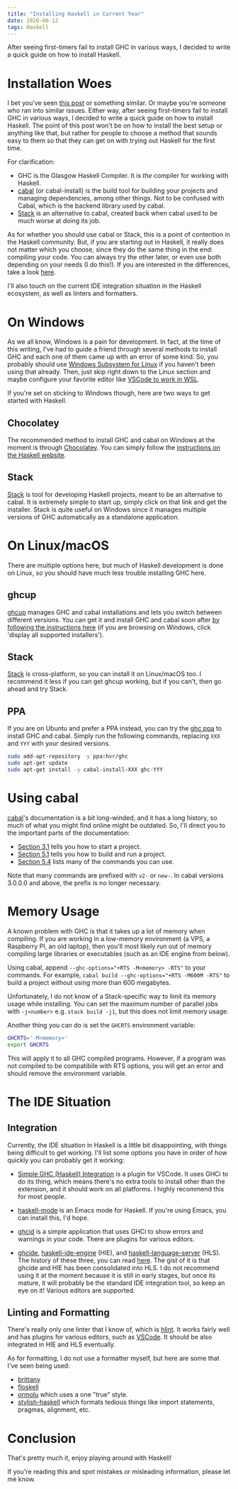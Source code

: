 ```yaml
---
title: "Installing Haskell in Current Year"
date: 2020-06-12
tags: Haskell
---
```


After seeing first-timers fail to install GHC in various ways, I decided to write a quick guide on how to install Haskell.  

# Installation Woes

I bet you've seen [this post](https://reddit.com/r/haskell/comments/guecax/confused_by_the_haskell_installation_options/) or something similar. Or maybe you're someone who ran into similar issues. Either way, after seeing first-timers fail to install GHC in various ways, I decided to write a quick guide on how to install Haskell. The point of this post won't be on how to install the best setup or anything like that, but rather for people to choose a method that sounds easy to them so that they can get on with trying out Haskell for the first time.  

For clarification:

- GHC is the Glasgow Haskell Compiler. It is *the* compiler for working with Haskell.
- [cabal](https://www.haskell.org/cabal/users-guide/intro.html) (or cabal-install) is the build tool for building your projects and managing dependencies, among other things. Not to be confused with Cabal, which is the backend library used by cabal.
- [Stack](https://docs.haskellstack.org/en/stable/README/) is an alternative to cabal, created back when cabal used to be much worse at doing its job.

As for whether you should use cabal or Stack, this is a point of contention in the Haskell community. But, if you are starting out in Haskell, it really does not matter which you choose, since they do the same thing in the end: compiling your code. You can always try the other later, or even use both depending on your needs (I do this!). If you are interested in the differences, take a look [here](https://gist.github.com/merijn/8152d561fb8b011f9313c48d876ceb07).  

I'll also touch on the current IDE integration situation in the Haskell ecosystem, as well as linters and formatters.  

# On Windows

As we all know, Windows is a pain for development. In fact, at the time of this writing, I've had to guide a friend through several methods to install GHC and each one of them came up with an error of some kind. So, you probably should use [Windows Subsystem for Linux](https://docs.microsoft.com/en-us/windows/wsl/) if you haven't been using that already. Then, just skip right down to the Linux section and maybe configure your favorite editor like [VSCode to work in WSL](https://code.visualstudio.com/docs/remote/wsl).  

If you're set on sticking to Windows though, here are two ways to get started with Haskell.  


## Chocolatey

The recommended method to install GHC and cabal on Windows at the moment is through [Chocolatey](https://chocolatey.org/). You can simply follow the [instructions on the Haskell website](https://www.haskell.org/platform/windows.html).  

## Stack

[Stack](https://docs.haskellstack.org/en/stable/README/) is tool for developing Haskell projects, meant to be an alternative to cabal. It is extremely simple to start up, simply click on that link and get the installer. Stack is quite useful on Windows since it manages multiple versions of GHC automatically as a standalone application.  

# On Linux/macOS

There are multiple options here, but much of Haskell development is done on Linux, so you should have much less trouble installing GHC here.  

## ghcup

[ghcup](https://gitlab.haskell.org/haskell/ghcup-hs) manages GHC and cabal installations and lets you switch between different versions. You can get it and install GHC and cabal soon after [by following the instructions here](https://www.haskell.org/ghcup/#) (if you are browsing on Windows, click 'display all supported installers').  

## Stack

[Stack](https://docs.haskellstack.org/en/stable/README/) is cross-platform, so you can install it on Linux/macOS too. I recommend it less if you can get ghcup working, but if you can't, then go ahead and try Stack.  

## PPA

If you are on Ubuntu and prefer a PPA instead, you can try the [ghc ppa](https://launchpad.net/~hvr/+archive/ubuntu/ghc) to install GHC and cabal. Simply run the following commands, replacing `XXX` and `YYY` with your desired versions.  

```sh
sudo add-apt-repository -y ppa:hvr/ghc
sudo apt-get update
sudo apt-get install -y cabal-install-XXX ghc-YYY
```

# Using cabal

[cabal](https://www.haskell.org/cabal/users-guide/intro.html)'s documentation is a bit long-winded, and it has a long history, so much of what you might find online might be outdated. So, I'll direct you to the important parts of the documentation:

- [Section 3.1](https://www.haskell.org/cabal/users-guide/developing-packages.html) tells you how to start a project.
- [Section 5.1](https://www.haskell.org/cabal/users-guide/nix-local-build.html) tells you how to build and run a project.
- [Section 5.4](https://www.haskell.org/cabal/users-guide/nix-local-build.html#commands) lists many of the commands you can use.  

Note that many commands are prefixed with `v2-` or `new-`. In cabal versions 3.0.0.0 and above, the prefix is no longer necessary.  

# Memory Usage

A known problem with GHC is that it takes up a lot of memory when compiling. If you are working in a low-memory environment (a VPS, a Raspberry PI, an old laptop), then you'll most likely run out of memory compiling large libraries or executables (such as an IDE engine from below).  

Using cabal, append `--ghc-options="+RTS -M<memory> -RTS"` to your commands. For example, `cabal build --ghc-options="+RTS -M600M -RTS"` to build a project without using more than 600 megabytes.  

Unfortunately, I do not know of a Stack-specific way to limit its memory usage while installing. You can set the maximum number of parallel jobs with `-j<number>` e.g. `stack build -j1`, but this does not limit memory usage.  

Another thing you can do is set the `GHCRTS` environment variable:  

```sh
GHCRTS='-M<memory>'
export GHCRTS
```

This will apply it to all GHC compiled programs. However, if a program was not compiled to be compatibile with RTS options, you will get an error and should remove the environment variable.  

# The IDE Situation

## Integration

Currently, the IDE situation in Haskell is a little bit disappointing, with things being difficult to get working. I'll list some options you have in order of how quickly you can probably get it working:

- [Simple GHC (Haskell) Integration](https://marketplace.visualstudio.com/items?itemName=dramforever.vscode-ghc-simple) is a plugin for VSCode. It uses GHCi to do its thing, which means there's no extra tools to install other than the extension, and it should work on all platforms. I highly recommend this for most people.

- [haskell-mode](https://github.com/haskell/haskell-mode) is an Emacs mode for Haskell. If you're using Emacs, you can install this, I'd hope.

- [ghcid](https://github.com/ndmitchell/ghcid) is a simple application that uses GHCi to show errors and warnings in your code. There are plugins for various editors.

- [ghcide](https://github.com/digital-asset/ghcide), [haskell-ide-engine](https://github.com/haskell/haskell-ide-engine) (HIE), and [haskell-language-server](https://github.com/haskell/haskell-language-server) (HLS). The history of these three, you can read [here](https://neilmitchell.blogspot.com/2020/01/one-haskell-ide-to-rule-them-all.html). The gist of it is that ghcide and HIE has been consolidated into HLS. I do not recommend using it at the moment because it is still in early stages, but once its mature, it will probably be the standard IDE integration tool, so keep an eye on it! Various editors are supported.

## Linting and Formatting

There's really only one linter that I know of, which is [hlint](https://github.com/ndmitchell/hlint). It works fairly well and has plugins for various editors, such as [VSCode](https://marketplace.visualstudio.com/items?itemName=hoovercj.haskell-linter). It should be also integrated in HIE and HLS eventually.  

As for formatting, I do not use a formatter myself, but here are some that I've seen being used:

- [brittany](https://github.com/lspitzner/brittany/)
- [floskell](https://github.com/ennocramer/floskell)
- [ormolu](https://github.com/tweag/ormolu) which uses a one "true" style.
- [stylish-haskell](https://github.com/jaspervdj/stylish-haskell) which formats tedious things like import statements, pragmas, alignment, etc.

# Conclusion

That's pretty much it, enjoy playing around with Haskell!  

If you're reading this and spot mistakes or misleading information, please let me know.  

